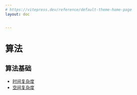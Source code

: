 ```yaml
---
# https://vitepress.dev/reference/default-theme-home-page
layout: doc


---
```


# 算法

## 算法基础

- [时间复杂度](./algorithm/time-complexity.md)
- [空间复杂度](./algorithm/space-complexity.md)